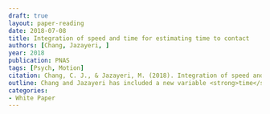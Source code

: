 ```yaml
---
draft: true
layout: paper-reading
date: 2018-07-08
title: Integration of speed and time for estimating time to contact
authors: [Chang, Jazayeri, ]
year: 2018
publication: PNAS
tags: [Psych, Motion]
citation: Chang, C. J., & Jazayeri, M. (2018). Integration of speed and time for estimating time to contact. Proceedings of the National Academy of Sciences, 115(12), E2879-E2887.
outline: Chang and Jazayeri has included a new variable <strong>time</strong> into the model of motion perception. A Bayesian model that integrate <em>time</em> with <em>speed</em>, which, we all knew, is important for motion perception, can explain human perception better than models before.
categories:
- White Paper
---
```


